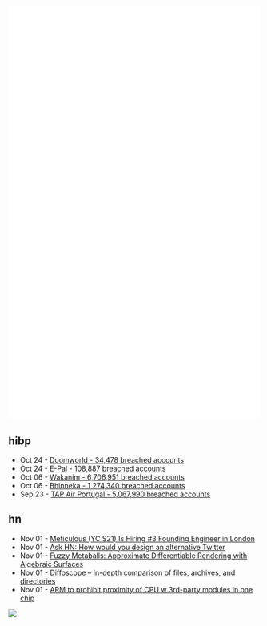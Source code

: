 ![Metrics](https://raw.githubusercontent.com/phixion/phixion/master/metrics.svg)

## hibp

<!--
for https://github.com/phixion/phixion/blob/main/.github/workflows/feeds.yml
-->
<!--START_SECTION:haveibeenpwnd-->
- Oct 24 - [Doomworld - 34,478 breached accounts](https://haveibeenpwned.com/PwnedWebsites#Doomworld)
- Oct 24 - [E-Pal - 108,887 breached accounts](https://haveibeenpwned.com/PwnedWebsites#EPal)
- Oct 06 - [Wakanim - 6,706,951 breached accounts](https://haveibeenpwned.com/PwnedWebsites#Wakanim)
- Oct 06 - [Bhinneka - 1,274,340 breached accounts](https://haveibeenpwned.com/PwnedWebsites#Bhinneka)
- Sep 23 - [TAP Air Portugal - 5,067,990 breached accounts](https://haveibeenpwned.com/PwnedWebsites#TAPAirPortugal)
<!--END_SECTION:haveibeenpwnd-->

## hn

<!--
for https://github.com/phixion/phixion/blob/main/.github/workflows/feeds.yml
-->
<!--START_SECTION:hn-->
- Nov 01 - [Meticulous (YC S21) Is Hiring #3 Founding Engineer in London](https://news.ycombinator.com/item?id=33420039)
- Nov 01 - [Ask HN: How would you design an alternative Twitter](https://news.ycombinator.com/item?id=33419574)
- Nov 01 - [Fuzzy Metaballs: Approximate Differentiable Rendering with Algebraic Surfaces](https://leonidk.github.io/fuzzy-metaballs/)
- Nov 01 - [Diffoscope – In-depth comparison of files, archives, and directories](https://diffoscope.org/)
- Nov 01 - [ARM to prohibit proximity of CPU w 3rd-party modules in one chip](https://www.ryzencpu.com/2022/10/arm-will-prohibit-proximity-of-its-cpu.html)
<!--END_SECTION:hn-->

<!--
for https://yhype.me
-->
![](https://hit.yhype.me/github/profile?user_id=13013670)
